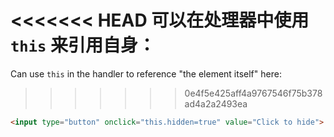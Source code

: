 <<<<<<< HEAD
可以在处理器中使用 `this` 来引用自身：
=======
Can use `this` in the handler to reference "the element itself" here:
>>>>>>> 0e4f5e425aff4a9767546f75b378ad4a2a2493ea

```html run height=50
<input type="button" onclick="this.hidden=true" value="Click to hide">
```
